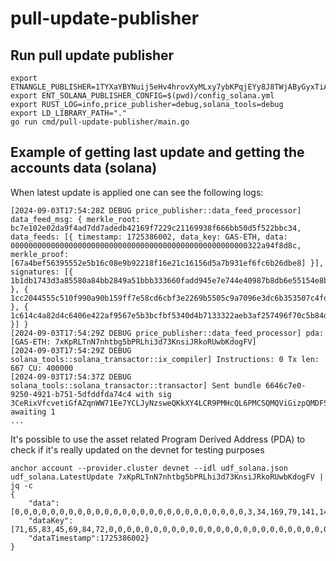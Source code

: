 # pull-update-publisher


## Run pull update publisher

```
export ETNANGLE_PUBLISHER=1TYXaYBYNuij5eHv4hrovXyMLxy7ybKPqjEYy8J8TWjAByGyxTiAwa9cvCweLVGUGbBUbnucYaE6MXYJDELdCk4
export ENT_SOLANA_PUBLISHER_CONFIG=$(pwd)/config_solana.yml
export RUST_LOG=info,price_publisher=debug,solana_tools=debug
export LD_LIBRARY_PATH="."
go run cmd/pull-update-publisher/main.go
```

## Example of getting last update and getting the accounts data (solana)

When latest update is applied one can see the following logs:


```
[2024-09-03T17:54:28Z DEBUG price_publisher::data_feed_processor] data_feed_msg: { merkle_root: bc7e102e02da9f4ad7dd7adedb42169f7229c21169938f666bb50d5f522bbc34, data_feeds: [{ timestamp: 1725386002, data_key: GAS-ETH, data: 00000000000000000000000000000000000000000000000000000322a94f8d8c, merkle_proof: [67a4bef56395552e5b16c08e9b92218f16e21c16156d5a7b931ef6fc6b26dbe8] }], signatures: [{ 1b1db1743d3a85580a84bb2849a51bbb333660fadd945e7e744e40987b8db6e55154e8b9fa2d3b941cf6a761e7aee160fccc829c24f33f5ce25d7151d8d585b667 }, { 1cc2044555c510f990a90b159ff7e58cd6cbf3e2269b5505c9a7096e3dc6b353507c4fd246ce26690d5eff5a1925c5998d02328d1fb228aa8387aad0d35ca3333c }, { 1c614c4a82d4c6406e422af9567e5b3bcfbf5340d4b7133322aeb3af257496f70c5b84d406b915b3419ec093c9945f17d722447d0aefede604ad22617e3178702e }] }
[2024-09-03T17:54:29Z DEBUG price_publisher::data_feed_processor] pda: [GAS-ETH: 7xKpRLTnN7nhtbg5bPRLhi3d73KnsiJRkoRUwbKdogFV]
[2024-09-03T17:54:29Z DEBUG solana_tools::solana_transactor::ix_compiler] Instructions: 0 Tx len: 667 CU: 400000
[2024-09-03T17:54:37Z DEBUG solana_tools::solana_transactor::transactor] Sent bundle 6646c7e0-9250-4921-b751-5dfddfda74c4 with sig 3CeRixVfcvetiGfAZqnWW71Ee7YCLJyNzsweQKkXY4LCR9PMHcQL6PMCSQMQViGizpQMDFScPYQNnr5a34Ji1EQD, awaiting 1
...
```

It's possible to use the asset related Program Derived Address (PDA) to check if it's really updated on the devnet for testing purposes

```
anchor account --provider.cluster devnet --idl udf_solana.json udf_solana.LatestUpdate 7xKpRLTnN7nhtbg5bPRLhi3d73KnsiJRkoRUwbKdogFV | jq -c
{
    "data":[0,0,0,0,0,0,0,0,0,0,0,0,0,0,0,0,0,0,0,0,0,0,0,0,0,0,3,34,169,79,141,140],
    "dataKey":[71,65,83,45,69,84,72,0,0,0,0,0,0,0,0,0,0,0,0,0,0,0,0,0,0,0,0,0,0,0,0,0],
    "dataTimestamp":1725386002}
}
```
